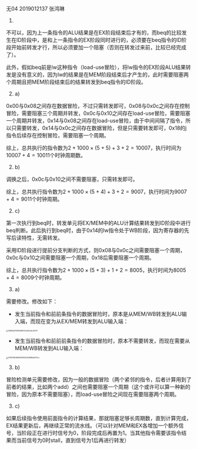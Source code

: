 无04  2019012137  张鸿琳

1. 

不可以，因为上一条指令的ALU结果是在EX阶段结束后才有的，而beq的比较发生在ID阶段中，是和上一条指令的EX阶段同时进行的，必须要在beq指令的ID阶段开始前转发才行，所以必须要加一个阻塞（否则在转发过来前，比较已经完成了）。

此外，假如beq前是lw这种指令（load-use冒险），将lw指令的EX阶段ALU结果转发是没有意义的，因为lw的结果是在MEM阶段结束后才产生的，此时需要阻塞两个周期且把MEM阶段结束后的结果转发到beq指令的ID阶段。



2. a)

0x00与0x08之间存在数据冒险，不过只需转发即可，0x08与0x0c之间存在控制冒险，需要阻塞三个周期并转发，0x0c与0x10之间存在load-use冒险，需要阻塞一个周期并转发，0x14与0x08之间存在load-use冒险，由于中间间隔了指令，所以只需要转发，0x14与0x0c之间存在数据冒险，但是只需要转发即可，0x18的j指令后续存在控制冒险，需要阻塞一个周期。

综上，总共执行的指令数为$2+1000\times(5+5)+3+2=10007$，执行时间为$10007+4=10011$个时钟周期数。

2. b)

调换之后，0x0c与0x10之间不需要阻塞，只需转发即可。

综上，总共执行指令数为$2+1000\times(5+4)+3+2=9007$，执行时间为$9007+4=9011$个时钟周期。

2. c)

第一次执行到beq时，转发单元将EX/MEM中的ALU计算结果转发到ID阶段中进行beq判断。此后执行到beq时，由于0x14的lw指令处于WB阶段，因为寄存器的先写后读特性，无需转发。

采用ID阶段进行提前分支判断的方式，则0x08与0x0c之间需要阻塞一个周期，0x0c与0x10之间需要阻塞一个周期，0x18后需要阻塞一个周期。

综上，总共执行指令数为$2+1000\times(5+3)+1+2=8005$，执行时间为$8005+4=8009$个时钟周期。



3. a)

需要修改。修改如下：

- 发生当前指令和前前条指令的数据冒险时，原本是从MEM/WB转发到ALU输入端，而现在变为从EX/MEM转发到ALU输入端：

<img src="C:/Users/%E6%83%A0%E6%99%AE/Desktop/%E8%B5%84%E6%96%99/%E6%95%B0%E9%80%BB/588bfa21581be86642cbb5edca4fcf1.jpg" alt="588bfa21581be86642cbb5edca4fcf1" style="zoom:33%;" />

- 发生当前指令和前前前条指令的数据冒险时，原本不需要转发，而现在需要从MEM/WB转发到ALU输入端：

<img src="C:/Users/%E6%83%A0%E6%99%AE/Desktop/%E8%B5%84%E6%96%99/%E6%95%B0%E9%80%BB/0406786a69b6f06820a0d98bbb015ca.jpg" alt="0406786a69b6f06820a0d98bbb015ca" style="zoom:33%;" />

3. b)

冒险检测单元需要修改，因为一般的数据冒险（两个紧邻的指令，后者计算用到了前者的结果，比如两个add）之间也需要阻塞一个周期（这个或许可以算一种新的冒险，因为原本不需要阻塞），而load-use冒险之间现在需要阻塞两个周期。

3. c)

如果后续指令使用前面指令的计算结果，那就阻塞足够长周期数，直到计算完成，EX结果更新后，再继续正常的流水线。（可以针对MEM和EX各增加一个额外信号，当阶段正在进行时信号为0，阶段完成后再置为1。当其他指令需要该指令结果而当前信号为0时stall，直到信号为1后再进行转发）

